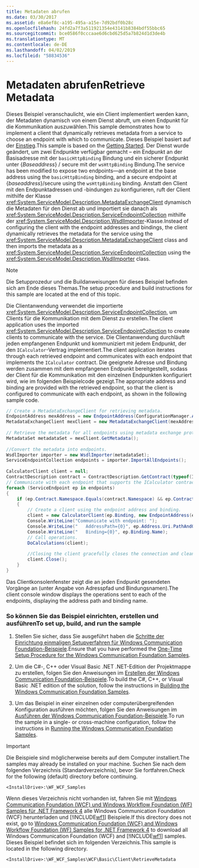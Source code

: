 ```yaml
---
title: Metadaten abrufen
ms.date: 03/30/2017
ms.assetid: e8a6ef8c-a195-495a-a15e-7d92bdf0b28c
ms.openlocfilehash: 24fd2a7f3a511921354e43141b8384bdf55bbc65
ms.sourcegitcommit: bce0586f0cccaae6d6cbd625d5a7b824d1d3de4b
ms.translationtype: MT
ms.contentlocale: de-DE
ms.lasthandoff: 04/02/2019
ms.locfileid: "58834536"
---
```

# <a name="retrieve-metadata"></a><span data-ttu-id="6cbdc-102">Metadaten abrufen</span><span class="sxs-lookup"><span data-stu-id="6cbdc-102">Retrieve Metadata</span></span>
<span data-ttu-id="6cbdc-103">Dieses Beispiel veranschaulicht, wie ein Client implementiert werden kann, der Metadaten dynamisch von einem Dienst abruft, um einen Endpunkt für die Kommunikation auszuwählen.</span><span class="sxs-lookup"><span data-stu-id="6cbdc-103">This sample demonstrates how to implement a client that dynamically retrieves metadata from a service to choose an endpoint with which to communicate.</span></span> <span data-ttu-id="6cbdc-104">Dieses Beispiel basiert auf der [Einstieg](../../../../docs/framework/wcf/samples/getting-started-sample.md).</span><span class="sxs-lookup"><span data-stu-id="6cbdc-104">This sample is based on the [Getting Started](../../../../docs/framework/wcf/samples/getting-started-sample.md).</span></span> <span data-ttu-id="6cbdc-105">Der Dienst wurde geändert, um zwei Endpunkte verfügbar gemacht – ein Endpunkt an der Basisadresse mit der `basicHttpBinding` Bindung und ein sicherer Endpunkt unter {*Baseaddress*} / secure mit der `wsHttpBinding` Bindung.</span><span class="sxs-lookup"><span data-stu-id="6cbdc-105">The service has been modified to expose two endpoints—an endpoint at the base address using the `basicHttpBinding` binding, and a secure endpoint at {*baseaddress*}/secure using the `wsHttpBinding` binding.</span></span> <span data-ttu-id="6cbdc-106">Anstatt den Client mit den Endpunktadressen und -bindungen zu konfigurieren, ruft der Client mithilfe der Klasse  <xref:System.ServiceModel.Description.MetadataExchangeClient> dynamisch die Metadaten für den Dienst ab und importiert sie danach als <xref:System.ServiceModel.Description.ServiceEndpointCollection> mithilfe der <xref:System.ServiceModel.Description.WsdlImporter>-Klasse.</span><span class="sxs-lookup"><span data-stu-id="6cbdc-106">Instead of configuring the client with the endpoint addresses and bindings, the client dynamically retrieves the metadata for the service using the <xref:System.ServiceModel.Description.MetadataExchangeClient> class and then imports the metadata as a <xref:System.ServiceModel.Description.ServiceEndpointCollection> using the <xref:System.ServiceModel.Description.WsdlImporter> class.</span></span>  
  
> [!NOTE]
>  <span data-ttu-id="6cbdc-107">Die Setupprozedur und die Buildanweisungen für dieses Beispiel befinden sich am Ende dieses Themas.</span><span class="sxs-lookup"><span data-stu-id="6cbdc-107">The setup procedure and build instructions for this sample are located at the end of this topic.</span></span>  
  
 <span data-ttu-id="6cbdc-108">Die Clientanwendung verwendet die importierte <xref:System.ServiceModel.Description.ServiceEndpointCollection>, um Clients für die Kommunikation mit dem Dienst zu erstellen.</span><span class="sxs-lookup"><span data-stu-id="6cbdc-108">The client application uses the imported <xref:System.ServiceModel.Description.ServiceEndpointCollection> to create clients to communicate with the service.</span></span> <span data-ttu-id="6cbdc-109">Die Clientanwendung durchläuft jeden empfangenen Endpunkt und kommuniziert mit jedem Endpunkt, der den `ICalculator`-Vertrag implementiert.</span><span class="sxs-lookup"><span data-stu-id="6cbdc-109">The client application iterates through each retrieved endpoint and communicates with each endpoint that implements the `ICalculator` contract.</span></span> <span data-ttu-id="6cbdc-110">Die geeignete Adresse und Bindung werden zusammen mit dem empfangenen Endpunkt bereitgestellt, sodass der Client für die Kommunikation mit den einzelnen Endpunkten konfiguriert wird, wie im folgenden Beispielcode gezeigt.</span><span class="sxs-lookup"><span data-stu-id="6cbdc-110">The appropriate address and binding are provided with the retrieved endpoint, so that the client is configured to communicate with each endpoint, as shown in the following sample code.</span></span>  
  
```csharp   
// Create a MetadataExchangeClient for retrieving metadata.  
EndpointAddress mexAddress = new EndpointAddress(ConfigurationManager.AppSettings["mexAddress"]);  
MetadataExchangeClient mexClient = new MetadataExchangeClient(mexAddress);  
  
// Retrieve the metadata for all endpoints using metadata exchange protocol (mex).  
MetadataSet metadataSet = mexClient.GetMetadata();  
  
//Convert the metadata into endpoints.  
WsdlImporter importer = new WsdlImporter(metadataSet);  
ServiceEndpointCollection endpoints = importer.ImportAllEndpoints();  
  
CalculatorClient client = null;  
ContractDescription contract = ContractDescription.GetContract(typeof(ICalculator));  
// Communicate with each endpoint that supports the ICalculator contract.  
foreach (ServiceEndpoint ep in endpoints)  
{  
    if (ep.Contract.Namespace.Equals(contract.Namespace) && ep.Contract.Name.Equals(contract.Name))  
    {  
        // Create a client using the endpoint address and binding.  
        client = new CalculatorClient(ep.Binding, new EndpointAddress(ep.Address.Uri));  
        Console.WriteLine("Communicate with endpoint: ");  
        Console.WriteLine("   AddressPath={0}", ep.Address.Uri.PathAndQuery);  
        Console.WriteLine("   Binding={0}", ep.Binding.Name);  
        // Call operations.  
        DoCalculations(client);  
  
        //Closing the client gracefully closes the connection and cleans up resources.  
        client.Close();  
    }  
}  
```  
  
 <span data-ttu-id="6cbdc-111">Das Clientkonsolenfenster zeigt die an jeden Endpunkt gesendeten Vorgänge an (unter Angabe von Adresspfad und Bindungsnamen).</span><span class="sxs-lookup"><span data-stu-id="6cbdc-111">The client console window displays the operations sent to each of the endpoints, displaying the address path and binding name.</span></span>  
  
### <a name="to-set-up-build-and-run-the-sample"></a><span data-ttu-id="6cbdc-112">So können Sie das Beispiel einrichten, erstellen und ausführen</span><span class="sxs-lookup"><span data-stu-id="6cbdc-112">To set up, build, and run the sample</span></span>  
  
1.  <span data-ttu-id="6cbdc-113">Stellen Sie sicher, dass Sie ausgeführt haben die [Schritte der Einrichtung einmaligen Setupverfahren für Windows Communication Foundation-Beispiele](../../../../docs/framework/wcf/samples/one-time-setup-procedure-for-the-wcf-samples.md).</span><span class="sxs-lookup"><span data-stu-id="6cbdc-113">Ensure that you have performed the [One-Time Setup Procedure for the Windows Communication Foundation Samples](../../../../docs/framework/wcf/samples/one-time-setup-procedure-for-the-wcf-samples.md).</span></span>  
  
2.  <span data-ttu-id="6cbdc-114">Um die C#-, C++ oder Visual Basic .NET .NET-Edition der Projektmappe zu erstellen, folgen Sie den Anweisungen im [Erstellen der Windows Communication Foundation-Beispiele](../../../../docs/framework/wcf/samples/building-the-samples.md).</span><span class="sxs-lookup"><span data-stu-id="6cbdc-114">To build the C#, C++, or Visual Basic .NET edition of the solution, follow the instructions in [Building the Windows Communication Foundation Samples](../../../../docs/framework/wcf/samples/building-the-samples.md).</span></span>  
  
3.  <span data-ttu-id="6cbdc-115">Um das Beispiel in einer einzelnen oder computerübergreifenden Konfiguration ausführen möchten, folgen Sie den Anweisungen im [Ausführen der Windows Communication Foundation-Beispiele](../../../../docs/framework/wcf/samples/running-the-samples.md).</span><span class="sxs-lookup"><span data-stu-id="6cbdc-115">To run the sample in a single- or cross-machine configuration, follow the instructions in [Running the Windows Communication Foundation Samples](../../../../docs/framework/wcf/samples/running-the-samples.md).</span></span>  
  
> [!IMPORTANT]
>  <span data-ttu-id="6cbdc-116">Die Beispiele sind möglicherweise bereits auf dem Computer installiert.</span><span class="sxs-lookup"><span data-stu-id="6cbdc-116">The samples may already be installed on your machine.</span></span> <span data-ttu-id="6cbdc-117">Suchen Sie nach dem folgenden Verzeichnis (Standardverzeichnis), bevor Sie fortfahren.</span><span class="sxs-lookup"><span data-stu-id="6cbdc-117">Check for the following (default) directory before continuing.</span></span>  
>   
>  `<InstallDrive>:\WF_WCF_Samples`  
>   
>  <span data-ttu-id="6cbdc-118">Wenn dieses Verzeichnis nicht vorhanden ist, fahren Sie mit [Windows Communication Foundation (WCF) und Windows Workflow Foundation (WF) Samples für .NET Framework 4](https://go.microsoft.com/fwlink/?LinkId=150780) alle Windows Communication Foundation (WCF) herunterladen und [!INCLUDE[wf1](../../../../includes/wf1-md.md)] Beispiele.</span><span class="sxs-lookup"><span data-stu-id="6cbdc-118">If this directory does not exist, go to [Windows Communication Foundation (WCF) and Windows Workflow Foundation (WF) Samples for .NET Framework 4](https://go.microsoft.com/fwlink/?LinkId=150780) to download all Windows Communication Foundation (WCF) and [!INCLUDE[wf1](../../../../includes/wf1-md.md)] samples.</span></span> <span data-ttu-id="6cbdc-119">Dieses Beispiel befindet sich im folgenden Verzeichnis.</span><span class="sxs-lookup"><span data-stu-id="6cbdc-119">This sample is located in the following directory.</span></span>  
>   
>  `<InstallDrive>:\WF_WCF_Samples\WCF\Basic\Client\RetrieveMetadata`  
  
